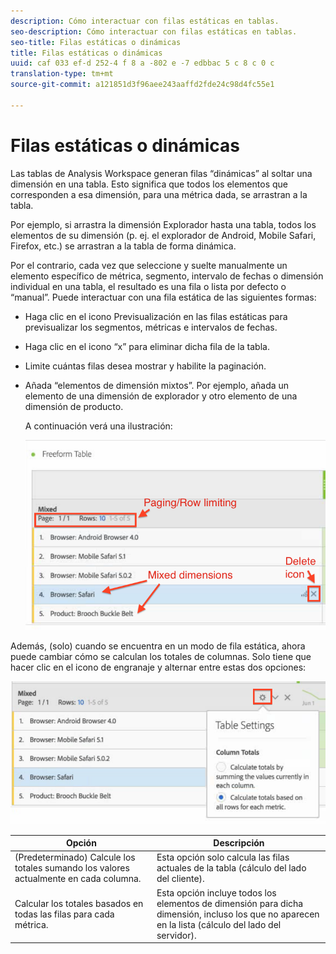 ```yaml
---
description: Cómo interactuar con filas estáticas en tablas.
seo-description: Cómo interactuar con filas estáticas en tablas.
seo-title: Filas estáticas o dinámicas
title: Filas estáticas o dinámicas
uuid: caf 033 ef-d 252-4 f 8 a -802 e -7 edbbac 5 c 8 c 0 c
translation-type: tm+mt
source-git-commit: a121851d3f96aee243aaffd2fde24c98d4fc55e1

---
```



# Filas estáticas o dinámicas

Las tablas de Analysis Workspace generan filas “dinámicas” al soltar una dimensión en una tabla. Esto significa que todos los elementos que corresponden a esa dimensión, para una métrica dada, se arrastran a la tabla.

Por ejemplo, si arrastra la dimensión Explorador hasta una tabla, todos los elementos de su dimensión (p. ej. el explorador de Android, Mobile Safari, Firefox, etc.) se arrastran a la tabla de forma dinámica.

Por el contrario, cada vez que seleccione y suelte manualmente un elemento específico de métrica, segmento, intervalo de fechas o dimensión individual en una tabla, el resultado es una fila o lista por defecto o “manual”. Puede interactuar con una fila estática de las siguientes formas:

* Haga clic en el icono Previsualización en las filas estáticas para previsualizar los segmentos, métricas e intervalos de fechas.
* Haga clic en el icono “x” para eliminar dicha fila de la tabla.
* Limite cuántas filas desea mostrar y habilite la paginación.
* Añada “elementos de dimensión mixtos”. Por ejemplo, añada un elemento de una dimensión de explorador y otro elemento de una dimensión de producto.

   A continuación verá una ilustración:

   ![](assets/static_rows.png)

Además, (solo) cuando se encuentra en un modo de fila estática, ahora puede cambiar cómo se calculan los totales de columnas. Solo tiene que hacer clic en el icono de engranaje y alternar entre estas dos opciones:

![](assets/column-totals.png)

| Opción | Descripción |
|---|---|
| (Predeterminado) Calcule los totales sumando los valores actualmente en cada columna. | Esta opción solo calcula las filas actuales de la tabla (cálculo del lado del cliente). |
| Calcular los totales basados en todas las filas para cada métrica. | Esta opción incluye todos los elementos de dimensión para dicha dimensión, incluso los que no aparecen en la lista (cálculo del lado del servidor). |


